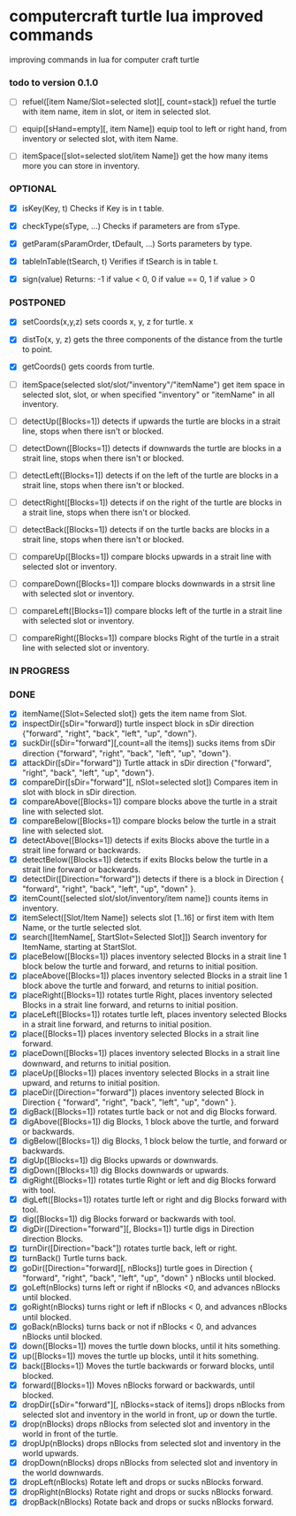 # computercraft turtle lua improved commands

improving commands in lua for computer craft turtle

### todo to version 0.1.0

- [ ] refuel([item Name/Slot=selected slot][, count=stack]) refuel the turtle with item name, item in slot, or item in selected slot.
- [ ] equip([sHand=empty][, item Name]) equip tool to left or right hand, from inventory or selected slot, with item Name.
- [ ] itemSpace([slot=selected slot/item Name]) get the how many items more you can store in inventory.


### OPTIONAL

- [x] isKey(Key, t) Checks if Key is in t table.
- [x] checkType(sType, ...) Checks if parameters are from sType.
- [x] getParam(sParamOrder, tDefault, ...) Sorts parameters by type.
- [x] tableInTable(tSearch, t) Verifies if tSearch is in table t.
- [x] sign(value) Returns: -1 if value < 0, 0 if value == 0, 1 if value > 0


### POSTPONED

- [x] setCoords(x,y,z) sets coords x, y, z for turtle. x
- [x] distTo(x, y, z) gets the three components of the distance from the turtle to point.
- [x] getCoords() gets coords from turtle.
- [ ] itemSpace(selected slot/slot/"inventory"/"itemName") get item space in selected slot, slot, or when specified "inventory" or "itemName" in all inventory.
- [ ] detectUp([Blocks=1]) detects if upwards the turtle are blocks in a strait line, stops when there isn't or blocked.
- [ ] detectDown([Blocks=1]) detects if downwards the turtle are blocks in a strait line, stops when there isn't or blocked.
- [ ] detectLeft([Blocks=1]) detects if on the left of the turtle are blocks in a strait line, stops when there isn't or blocked.
- [ ] detectRight([Blocks=1]) detects if on the right of the turtle are blocks in a strait line, stops when there isn't or blocked.
- [ ] detectBack([Blocks=1]) detects if on the turtle backs are blocks in a strait line, stops when there isn't or blocked.

- [ ] compareUp([Blocks=1]) compare blocks upwards in a strait line with selected slot or inventory.
- [ ] compareDown([Blocks=1]) compare blocks downwards in a strsit line with selected slot or inventory.
- [ ] compareLeft([Blocks=1]) compare blocks left of the turtle in a strait line with selected slot or inventory.
- [ ] compareRight([Blocks=1]) compare blocks Right of the turtle in a strait line with selected slot or inventory.


### IN PROGRESS


### DONE

- [x] itemName([Slot=Selected slot]) gets the item name from Slot.
- [x] inspectDir([sDir="forward]) turtle inspect block in sDir direction {"forward", "right", "back", "left", "up", "down"}.
- [x] suckDir([sDir="forward"][,count=all the items]) sucks items from sDir direction {"forward", "right", "back", "left", "up", "down"}.
- [x] attackDir([sDir="forward"]) Turtle attack in sDir direction {"forward", "right", "back", "left", "up", "down"}.
- [x] compareDir([sDir="forward"][, nSlot=selected slot]) Compares item in slot with block in sDir direction.
- [x] compareAbove([Blocks=1]) compare blocks above the turtle in a strait line with selected slot.
- [x] compareBelow([Blocks=1]) compare blocks below the turtle in a strait line with selected slot.
- [x] detectAbove([Blocks=1]) detects if exits Blocks above the turtle in a strait line forward or backwards.
- [x] detectBelow([Blocks=1]) detects if exits Blocks below the turtle in a strait line forward or backwards.
- [x] detectDir([Direction="forward"]) detects if there is a block in Direction { "forward", "right", "back", "left", "up", "down" }.
- [x] itemCount([selected slot/slot/inventory/item name]) counts items in inventory.
- [x] itemSelect([Slot/Item Name]) selects slot [1..16] or first item with Item Name, or the turtle selected slot.
- [x] search([ItemName[, StartSlot=Selected Slot]]) Search inventory for ItemName, starting at StartSlot. 
- [x] placeBelow([Blocks=1]) places inventory selected Blocks in a strait line 1 block below the turtle and forward, and returns to initial position.
- [x] placeAbove([Blocks=1]) places inventory selected Blocks in a strait line 1 block above the turtle and forward, and returns to initial position.
- [x] placeRight([Blocks=1]) rotates turtle Right, places inventory selected Blocks in a strait line forward, and returns to initial position.
- [x] placeLeft([Blocks=1]) rotates turtle left, places inventory selected Blocks in a strait line forward, and returns to initial position.
- [x] place([Blocks=1]) places inventory selected Blocks in a strait line forward.
- [x] placeDown([Blocks=1]) places inventory selected Blocks in a strait line downward, and returns to initial position.
- [x] placeUp([Blocks=1]) places inventory selected Blocks in a strait line upward, and returns to initial position.
- [x] placeDir([Direction="forward"]) places inventory selected Block in Direction { "forward", "right", "back", "left", "up", "down" }.
- [x] digBack([Blocks=1]) rotates turtle back or not and dig Blocks forward.
- [x] digAbove([Blocks=1]) dig Blocks, 1 block above the turtle, and forward or backwards.
- [x] digBelow([Blocks=1]) dig Blocks, 1 block below the turtle, and forward or backwards.
- [x] digUp([Blocks=1]) dig Blocks upwards or downwards.
- [x] digDown([Blocks=1]) dig Blocks downwards or upwards.
- [x] digRight([Blocks=1]) rotates turtle Right or left and dig Blocks forward with tool.
- [X] digLeft([Blocks=1]) rotates turtle left or right and dig Blocks forward with tool.
- [x] dig([Blocks=1]) dig Blocks forward or backwards with tool.
- [x] digDir([Direction="forward"][, Blocks=1]) turtle digs in Direction direction Blocks.
- [X] turnDir([Direction="back"]) rotates turtle back, left or right.
- [x] turnBack() Turtle turns back.
- [x] goDir([Direction="forward][, nBlocks]) turtle goes in Direction { "forward", "right", "back", "left", "up", "down" } nBlocks until blocked.
- [x] goLeft(nBlocks) turns left or  right if nBlocks <0, and advances nBlocks until blocked.
- [x] goRight(nBlocks) turns right or left if nBlocks < 0, and advances nBlocks until blocked.
- [x] goBack(nBlocks) turns back or not if nBlocks < 0, and advances nBlocks until blocked.
- [x] down([Blocks=1]) moves the turtle down blocks, until it hits something.
- [x] up([Blocks=1]) moves the turtle up blocks, until it hits something.
- [x] back([Blocks=1]) Moves the turtle backwards or forward blocks, until blocked.
- [x] forward([Blocks=1]) Moves nBlocks forward or backwards, until blocked.
- [x] dropDir([sDir="forward"][, nBlocks=stack of items]) drops nBlocks from selected slot and inventory in the world in front, up or down the turtle.
- [x] drop(nBlocks) drops nBlocks from selected slot and inventory in the world in front of the turtle.
- [x] dropUp(nBlocks) drops nBlocks from selected slot and inventory in the world upwards.
- [x] dropDown(nBlocks) drops nBlocks from selected slot and inventory in the world downwards.
- [x] dropLeft(nBlocks) Rotate left and drops or sucks nBlocks forward.
- [x] dropRight(nBlocks) Rotate right and drops or sucks nBlocks forward.
- [x] dropBack(nBlocks) Rotate back and drops or sucks nBlocks forward.
